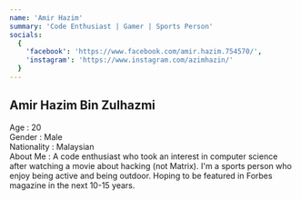 ```yaml
---
name: 'Amir Hazim'
summary: 'Code Enthusiast | Gamer | Sports Person'
socials:
  {
    'facebook': 'https://www.facebook.com/amir.hazim.754570/',
    'instagram': 'https://www.instagram.com/azimhazin/'
  }
---
```


## Amir Hazim Bin Zulhazmi

Age : 20  
Gender : Male  
Nationality : Malaysian  
About Me : A code enthusiast who took an interest in computer science after watching a movie about hacking (not Matrix). I'm a sports person who enjoy being active and being outdoor. Hoping to be featured in Forbes magazine in the next 10-15 years.
